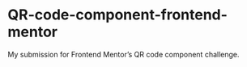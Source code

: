 # QR-code-component-frontend-mentor
My submission for Frontend Mentor’s QR code component challenge.
